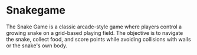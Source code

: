 # Snakegame
The Snake Game is a classic arcade-style game where players control a growing snake on a grid-based playing field. The objective is to navigate the snake, collect food, and score points while avoiding collisions with walls or the snake's own body.
